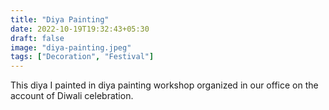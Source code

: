 ```yaml
---
title: "Diya Painting"
date: 2022-10-19T19:32:43+05:30
draft: false
image: "diya-painting.jpeg"
tags: ["Decoration", "Festival"]
---
```


This diya I painted in diya painting workshop organized in our office on the account of Diwali celebration.
